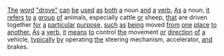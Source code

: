 [The](./the.md) [word](./word.md) ["drove"](./drove.md) [can](./can.md) [be](./be.md) [used](./used.md) [as](./as.md) [both](./both.md) [a](./a.md) noun [and](./and.md) [a](./a.md) [verb.](./verb.md) [As](./as.md) [a](./a.md) noun, [it](./it.md) [refers](./refers.md) [to](./to.md) [a](./a.md) [group](./group.md) [of](./of.md) animals, especially cattle [or](./or.md) sheep, [that](./that.md) are driven together [for](./for.md) [a](./a.md) [particular](./particular.md) [purpose,](./purpose.md) [such](./such.md) [as](./as.md) [being](./being.md) moved [from](./from.md) [one](./one.md) [place](./place.md) [to](./to.md) [another.](./another.md) [As](./as.md) [a](./a.md) [verb,](./verb.md) [it](./it.md) [means](./means.md) [to](./to.md) control [the](./the.md) movement [or](./or.md) [direction](./direction.md) [of](./of.md) [a](./a.md) vehicle, [typically](./typically.md) [by](./by.md) operating [the](./the.md) steering mechanism, accelerator, [and](./and.md) brakes.